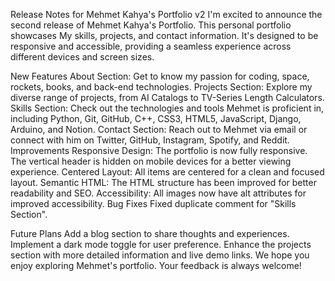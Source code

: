 Release Notes for Mehmet Kahya's Portfolio v2
I'm excited to announce the second release of Mehmet Kahya's Portfolio. This personal portfolio showcases My skills, projects, and contact information. It's designed to be responsive and accessible, providing a seamless experience across different devices and screen sizes.

New Features
About Section: Get to know my passion for coding, space, rockets, books, and back-end technologies.
Projects Section: Explore my diverse range of projects, from AI Catalogs to TV-Series Length Calculators.
Skills Section: Check out the technologies and tools Mehmet is proficient in, including Python, Git, GitHub, C++, CSS3, HTML5, JavaScript, Django, Arduino, and Notion.
Contact Section: Reach out to Mehmet via email or connect with him on Twitter, GitHub, Instagram, Spotify, and Reddit.
Improvements
Responsive Design: The portfolio is now fully responsive. The vertical header is hidden on mobile devices for a better viewing experience.
Centered Layout: All items are centered for a clean and focused layout.
Semantic HTML: The HTML structure has been improved for better readability and SEO.
Accessibility: All images now have alt attributes for improved accessibility.
Bug Fixes
Fixed duplicate comment for "Skills Section".

Future Plans
Add a blog section to share thoughts and experiences.
Implement a dark mode toggle for user preference.
Enhance the projects section with more detailed information and live demo links.
We hope you enjoy exploring Mehmet's portfolio. Your feedback is always welcome!
